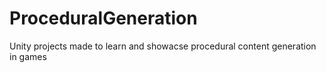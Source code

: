 # ProceduralGeneration
Unity projects made to learn and showacse procedural content generation in games
